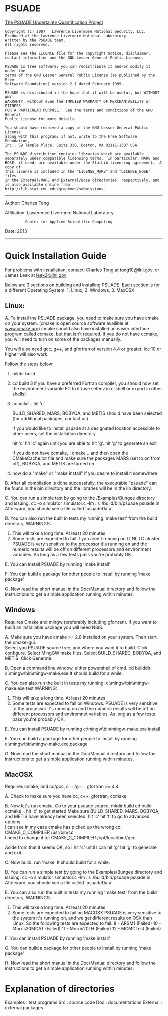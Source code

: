 # PSUADE
[The PSUADE Uncertainty Quantification Project](http://computation.llnl.gov/casc/uncertainty_quantification/) 

```
Copyright (c) 2007   Lawrence Livermore National Security, LLC.
Produced at the Lawrence Livermore National Laboratory.
Written by the PSUADE team.
All rights reserved.

Please see the LICENCE file for the copyright notice, disclaimer, 
contact information and the GNU Lesser General Public License.

PSUADE is free software; you can redistribute it and/or modify it under the
terms of the GNU Lesser General Public License (as published by the Free 
Software Foundation) version 2.1 dated February 1999.

PSUADE is distributed in the hope that it will be useful, but WITHOUT ANY
WARRANTY; without even the IMPLIED WARRANTY OF MERCHANTABILITY or FITNESS
FOR A PARTICULAR PURPOSE.  See the terms and conditions of the GNU General
Public License for more details.

You should have received a copy of the GNU Lesser General Public License
along with this program; if not, write to the Free Software Foundation,
Inc., 59 Temple Place, Suite 330, Boston, MA 02111-1307 USA

The PSUADE distribution contains libraries which are available
separately under compatible licensing terms.  In particular, MARS and
BOSE, if used, are available under the StatLib licensing agreement.  A copy of
this license is included in the "LICENSE_MARS" and "LICENSE_BOSE" files
in the External/MARS and External/Bose directories, respectively, and 
is also available online from http://lib.stat.cmu.edu/graphmod/submissions.
```

*****************************************************************************
Author:      Charles Tong

Affiliation: Lawerence Livermore National Laboratory
            
             Center for Applied Scientific Computing
             
Date:        2013
*****************************************************************************

# Quick Installation Guide 
For problems with installation, contact:
Charles Tong at tong10@llnl.gov, or
James Leek at leek2@llnl.gov

Below are 3 sections on building and installing PSUADE.  Each section is for
a different Operating System.  1. Linux, 2. Windows, 3. MaxOSX

## Linux:

A. To install the PSUADE package, you need to make sure you have cmake on your
   system.  (cmake is open source software availible at www.cmake.org) 
   cmake should also have installed an easier interface program called
   ccmake, but that isn't required.  If you do not have ccmake, you will need to
   turn on some of the packages manually. 

   You will also need gcc, g++, and gfortran of version 4.4 or greater.
   icc 10 or higher will also work.

   Follow the steps below:

   1. mkdir build
   2. cd build
   3  if you have a preferred Fortran compiler, you should now set the environment
      variable FC to it (use setenv in c-shell or export in other shells)
   4. ccmake ..
      hit 'c'

      BUILD_SHARED, MARS, BOBYQA, and METIS should have been selected 
      (for additional packages, contact us).

      If you would like to install psuade at a designated location accessible to
      other users, set the installation directory.

      hit 'c'
      hit 'c' again until you are able to hit 'g'.
      hit 'g' to generate an exit
      
      If you do not have ccmake, :
      cmake ..
      and then open the CMakeCache.txt file and make sure the packages
      MARS (set to on from off), BOBYQA, and METIS are turned on. 

   5. now do a "make" or "make install" if you desire to install it somewhere
   
B. After all compilation is done successfully, the executable "psuade"
   can be found in the bin directory and the libraries will be in 
   the lib directory. 

C. You can run a simple test by going to the 
   <toplevel>/Examples/Bungee directory and issuing:
       cc -o simulator simulator.c -lm
       ../../build/bin/psuade psuade.in
   Afterward, you should see a file called 'psuadeData'.

D. You can also run the built in tests my running 'make test' from the 
   build directory.  WARNINGS:  
   1. This will take a long time.  At least 20 minutes
   2. Some tests are expected to fail if you aren't running on LLNL LC
      cluster.  PSUADE is very sensitive to the processor it's running on
      and the numeric results will be off on different processors and 
      environment variables.  As long as a few tests pass you're probably OK.

E. You can install PSUADE by running 'make install'

F. You can build a package for other people to install by running 'make package'

G. Now read the short manual in the Doc/Manual directory and follow the 
   instructions to get a simple application running within minutes.

## Windows

   Requires Cmake and mingw (preferably including gfortran).  If you want to build 
   an installable package you will need NSIS.

A. Make sure you have cmake >= 2.8 installed on your system.  Then start the 
   cmake-gui.  
   Select you PSUADE source tree, and where you want it to build.
   Click configure.
   Select MingGW make files.
   Select BUILD_SHARED, BOBYQA, and METIS.
   Click Generate.

B. Open a command line window, either powershell of cmd.
   cd builddir
   c:\mingw\bin\mingw-make.exe
   It should build for a while.

C. You can also run the built in tests my running: 
   c:\mingw\bin\mingw-make.exe test 
   WARNING:
   1. This will take a long time.  At least 20 minutes
   2. Some tests are expected to fail on Windows. PSUADE is very sensitive 
      to the processor it's running on and the numeric results will be off 
      on different processors and enviromnet variables.  As long as a few 
      tests pass you're probably OK.

E. You can install PSUADE by running c:\mingw\bin\mingw-make.exe install

F. You can build a package for other people to install by running 
   c:\mingw\bin\mingw-make.exe package

G. Now read the short manual in the Doc/Manual directory and follow the
   instructions to get a simple application running within minutes.

## MacOSX

   Requires cmake, and cc/gcc, c++/g++, gfortran >= 4.4.

A. Check to make sure you have cc, c++, gfortran, ccmake

B. Now let's run cmake.  Go to your psuade source.
   mkdir build
   cd build
   ccmake ..
   hit 'c' to get started
   Make sure BUILD_SHARED, MARS, BOBYQA, and METIS have already been selected.
   hit 'c'
   hit 't' to go to advanced options.  
   I can see in my case cmake has picked up the wrong cc:
   CMAKE_C_COMPILER                 /usr/bin/cc          
   I need to change it to:
   CMAKE_C_COMPILER                 /opt/local/bin//gcc

   Aside from that it seems OK, so I hit 'c' until I can hit 'g'
   hit 'g' to generate and exit.

C. Now build: run 'make'  It should build for a while.

D. You can run a simple test by going to the
   Examples/Bungee directory and issuing:
       cc -o simulator simulator.c -lm
       ../../build/bin/psuade psuade.in
   Afterward, you should see a file called 'psuadeData'.

E. You can also run the built in tests my running 'make test' from the
   build directory.  WARNINGS:
   1. This will take a long time.  At least 20 minutes
   2. Some tests are expected to fail on MACOSX PSUADE is very sensitive 
      to the system it's running on, and we get different results on OSX 
      than Linux.  So the following tests are expected to fail:
          8 - ARSM1 (Failed)
         10 - Morris20MOAT (Failed)
         11 - Morris20LH (Failed)
         12 - MCMCTest (Failed)

F. You can install PSUADE by running 'make install'

G. You can build a package for other people to install by running 'make package'

H. Now read the short manual in the Doc/Manual directory and follow the
   instructions to get a simple application running within minutes.

# Explanation of directories

Examples : test programs 
Src      : source code
Doc      : documentations
External : external packages


